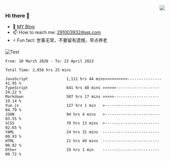 <img align='right' src='https://github-readme-stats.vercel.app/api?username=niaogege&show_icons=true&theme=radical'/>

### Hi there 👋

- 🌱 [MY Blog](https://bythewayer.com/)
- 📫 How to reach me: 291003932@qq.com
- ⚡ Fun fact:  世事无常，不要留有遗憾，早点养老

![Test](https://github-readme-stats.vercel.app/api/top-langs/?username=niaogege&layout=compact)

<!--START_SECTION:waka-->

```text
From: 10 March 2020 - To: 23 April 2023

Total Time: 2,650 hrs 25 mins

JavaScript                 1,111 hrs 44 mins>>>>>>>>>>---------------   41.95 %
TypeScript                 641 hrs 48 mins >>>>>>-------------------   24.22 %
Markdown                   507 hrs 17 mins >>>>>--------------------   19.14 %
Vue.js                     127 hrs 1 min   >------------------------   04.79 %
JSON                       94 hrs 4 mins   >------------------------   03.55 %
SCSS                       70 hrs 13 mins  >------------------------   02.65 %
YAML                       24 hrs 31 mins  -------------------------   00.93 %
HTML                       21 hrs 49 mins  -------------------------   00.82 %
Other                      19 hrs 1 min    -------------------------   00.72 %
```

<!--END_SECTION:waka-->

